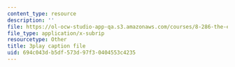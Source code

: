 ```yaml
---
content_type: resource
description: ''
file: https://ol-ocw-studio-app-qa.s3.amazonaws.com/courses/8-286-the-early-universe-fall-2013/694c043db5df573d97f30404553c4235_tJ2AJJMcQXs.vtt
file_type: application/x-subrip
resourcetype: Other
title: 3play caption file
uid: 694c043d-b5df-573d-97f3-0404553c4235
---
```

